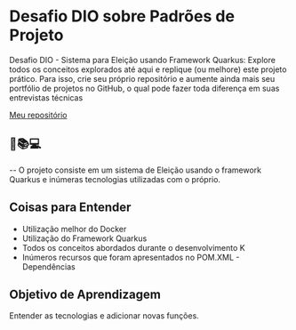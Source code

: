 
# Desafio DIO sobre Padrões de Projeto

Desafio DIO - Sistema para Eleição usando Framework Quarkus:
Explore todos os conceitos explorados até aqui e replique (ou melhore) 
este projeto prático. Para isso, crie seu próprio repositório e aumente ainda mais 
seu portfólio de projetos no GitHub, o qual pode fazer toda diferença em suas 
entrevistas técnicas

[Meu repositório](https://github.com/Manoel-DJS)

## 📘📚💻

-- O projeto consiste em um sistema de Eleição usando o framework Quarkus e inúmeras tecnologias utilizadas com o próprio.

## Coisas para Entender
- Utilização melhor do Docker
- Utilização do Framework Quarkus
- Todos os conceitos abordados durante o desenvolvimento K
- Inúmeros recursos que foram apresentados no POM.XML - Dependências

## Objetivo de Aprendizagem
Entender as tecnologias e adicionar novas funções.
